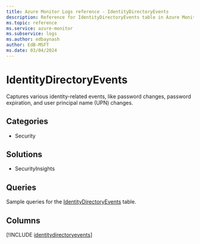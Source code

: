 ```yaml
---
title: Azure Monitor Logs reference - IdentityDirectoryEvents
description: Reference for IdentityDirectoryEvents table in Azure Monitor Logs.
ms.topic: reference
ms.service: azure-monitor
ms.subservice: logs
ms.author: edbaynash
author: EdB-MSFT
ms.date: 03/04/2024
---
```


# IdentityDirectoryEvents

Captures various identity-related events, like password changes, password expiration, and user principal name (UPN) changes.


## Categories

- Security

## Solutions

- SecurityInsights

## Queries

 Sample queries for the [IdentityDirectoryEvents](/azure/azure-monitor/reference/queries/identitydirectoryevents) table.


## Columns
  
[!INCLUDE [identitydirectoryevents](.././tables/includes/identitydirectoryevents-include.md)]
